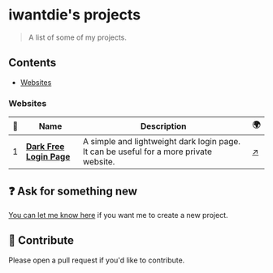 
# iwantdie's projects

> A list of some of my projects.

## Contents

 - [Websites](#websites)

### <a name="websites"></a> Websites
:bookmark: | Name | Description | 🌍
--- | --- | --- | ---
1 | [**Dark Free Login Page**](https://github.com/iwantdiefr/dark-free-login-page) | A simple and lightweight dark login page. It can be useful for a more private website.| [:arrow_upper_right:](https://github.com/iwantdiefr/dark-free-login-page)
## :question: Ask for something new
[You can let me know here](https://github.com/iwantdiefr/iwantdie/issues/new) if you want me to create a new project.

## :sparkling_heart: Contribute
Please open a pull request if you'd like to contribute.
